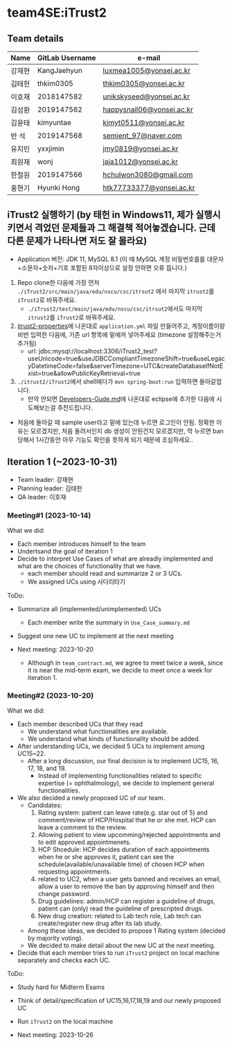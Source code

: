 # team4SE:iTrust2
## Team details
| Name | GitLab Username | e-mail                    |
|------|-----------------|---------------------------| 
| 강재현 | KangJaehyun | luxmea1005@yonsei.ac.kr   |
| 김태헌 | thkim0305 | thkim0305@yonsei.ac.kr    |
| 이호재 | 2018147582 | unikskyseed@yonsei.ac.kr  |
| 김성환 | 2019147562 | happysnail06@yonsei.ac.kr |
| 김윤태 | kimyuntae | kimyt0511@yonsei.ac.kr    |
| 반  석 | 2019147568 | semient_97@naver.com      |
| 유지민 | yxxjimin | jmy0819@yonsei.ac.kr      |
| 최원재 | wonj | jaja1012@yonsei.ac.kr     |
| 한철원 | 2019147566 | hchulwon3080@gmail.com    |
| 홍현기 | Hyunki Hong | htk77733377@yonsei.ac.kr  |

## iTrust2 실행하기 (by 태헌 in Windows11, 제가 실행시키면서 격었던 문제들과 그 해결책 적어놓겠습니다. 근데 다른 문제가 나타나면 저도 잘 몰라요)
- Application 버전: JDK 11, MySQL 8.1 (이 때 MySQL 계정 비밀번호를를 대문자+소문자+숫자+기호 포함된 8자이상으로 설정 안하면 오류 뜹니다.)
1. Repo clone한 다음에 가장 먼저 `./iTrust2/src/main/java/edu/nscu/csc/itrsut2` 에서 마지막 `itrust2`를 `iTrust2`로 바꿔주세요.
    - `./iTrust2/test/main/java/edu/nscu/csc/itrsut2`에서도 마지막 `itrust2`를 `iTrust2`로 바꿔주세요.
2. [itrust2-properties](https://github.com/ncsu-csc326/iTrust2/blob/main/docs/Developers-Guide.md#itrust2-properties)에 나온대로 `application.yml` 파일 만들어주고, 계정이름이랑 비번 입력한 다음에, 기존 url 항목에 밑에꺼 넣어주세요 (timezone 설정해주는거 추가됨)
    - url: jdbc:mysql://localhost:3306/iTrust2_test?useUnicode=true&useJDBCCompliantTimezoneShift=true&useLegacyDatetimeCode=false&serverTimezone=UTC&createDatabaseIfNotExist=true&allowPublicKeyRetrieval=true
3. `./itrust2/iTrust2`에서 shell에다가 `mvn spring-boot:run` 입력하면 돌아갈껍니다.
    - 만약 안되면 [Developers-Gude.md](https://github.com/ncsu-csc326/iTrust2/blob/main/docs/Developers-Guide.md##import-itrust2-into-eclipse-workspace)에 나온대로 eclipse에 추가한 다음에 시도해보는걸 추천드립니다.

- 처음에 돌아갈 때 sample user라고 밑에 있는데 누르면 로그인이 안됨. 정확한 이유는 모르겠지만, 처음 돌려서인지 db 생성이 안된건지 모르겠지만, 막 누르면 ban당해서 1시간동안 아무 기능도 확인을 못하게 되기 때문에 조심하세요..

## Iteration 1 (~2023-10-31)
- Team leader: 강재현
- Planning leader: 김태헌
- QA leader: 이호재

### Meeting#1 (2023-10-14)
What we did:
- Each member introduces himself to the team
- Undertsand the goal of iteration 1
- Decide to interpret Use Cases of what are alreadly implemented and what are the choices of functionality that we have.
    - each member should read and summarize 2 or 3 UCs.
    - We assigned UCs using 사다리타기

ToDo:
- Summarize all (implemented/unimplemented) UCs
    - Each member write the summary in `Use_Case_summary.md`
- Suggest one new UC to implement at the next meeting

- Next meeting: 2023-10-20
    - Although in `team_contract.md`, we agree to meet twice a week, since it is near the mid-term exam, we decide to meet once a week for iteration 1.

### Meeting#2 (2023-10-20)
What we did:
- Each member described UCs that they read
    - We understand what functionalities are available.
    - We understand what kinds of functionality should be added.
- After understanding UCs, we decided 5 UCs to implement among UC15~22.
    - After a long discussion, our final decision is to implement UC15, 16, 17, 18, and 19.
        - Instead of implementing functionalities related to specific expertise (= ophthalmology), we decide to implement general functionalities.
- We also decided a newly proposed UC of our team.
    - Candidates:
        1. Rating system: patient can leave rate(e.g. star out of 5) and comment/review of HCP/Hospital that he or she met. HCP can leave a comment to the review.
        2. Allowing patient to view upcomming/rejected appointments and to edit approved appointmenets.
        3. HCP Shcedule: HCP decides duration of each appointments when he or she approves it, patient can see the schedule(available/unavailable time) of chosen HCP when requesting appointments.
        4. related to UC2, when a user gets banned and receives an email, allow a user to remove the ban by approving himself and then change password. 
        5. Drug guidelines: admin/HCP can register a guideline of drugs, patient can (only) read the guideline of prescripted drugs.
        6. New drug creation: related to Lab tech role, Lab tech can create/register new drug after its lab study.
    - Among these ideas, we decided to propose 1 Rating system (decided by majority voting). 
    - We decided to make detail about the new UC at the next meeting.
- Decide that each member tries to run `iTrust2` project on local machine separately and checks each UC.

ToDo:
- Study hard for Midterm Exams
- Think of detail/specification of UC15,16,17,18,19 and our newly proposed UC
- Run `iTrust2` on the local machine

- Next meeting: 2023-10-26
